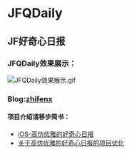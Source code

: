 # JFQDaily
## JF好奇心日报


### JFQDaily效果展示：

![JFQDaily效果展示.gif](http://upload-images.jianshu.io/upload_images/1707533-06c280dcc56b36ac.gif?imageMogr2/auto-orient/strip)

### Blog:[zhifenx](http://www.jianshu.com/users/aef0f8eebe6d/latest_articles)

#### 项目介绍请移步简书：
*	[iOS-高仿优雅的好奇心日报](http://www.jianshu.com/p/18d1df6d7e70)
*	[关于高仿优雅的好奇心日报的项目优化](http://www.jianshu.com/p/d77136982b58)
